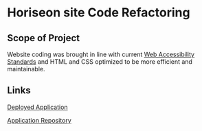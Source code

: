 # Horiseon site Code Refactoring

## Scope of Project

Website coding was brought in line with current [Web Accessibility Standards](https://www.w3.org/WAI/standards-guidelines/) and HTML and CSS optimized to be more efficient and maintainable.

## Links

[Deployed Application](https://inqueblot.github.io/horiseon/)

[Application Repository](https://github.com/inqueblot/horiseon)